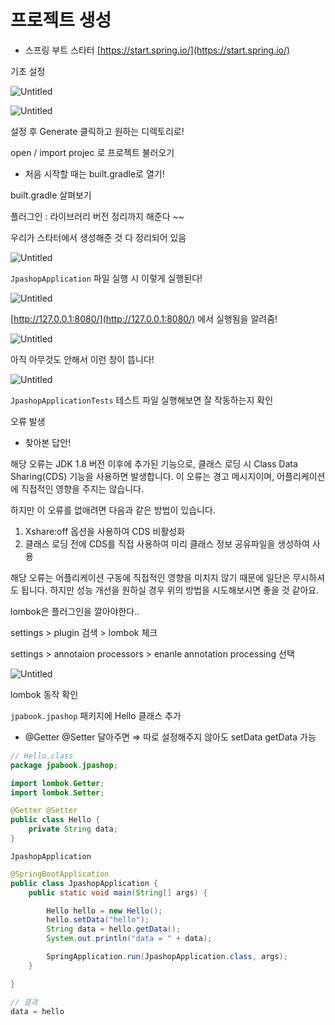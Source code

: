 # 프로젝트 생성

- 스프링 부트 스타터 [https://start.spring.io/](https://start.spring.io/)

기초 설정

![Untitled](images/Untitled.png)

![Untitled](images/Untitled1.png)


설정 후 Generate 클릭하고 원하는 디렉토리로!

open / import projec 로 프로젝트 불러오기

- 처음 시작할 때는 built.gradle로 열기!

built.gradle 살펴보기

플러그인 : 라이브러리 버전 정리까지 해준다 ~~

우리가 스타터에서 생성해준 것 다 정리되어 있음

![Untitled](images/Untitled2.png)

`JpashopApplication` 파일 실행 시 이렇게 실행된다!

![Untitled](images/Untitled3.png)

[http://127.0.0.1:8080/](http://127.0.0.1:8080/) 에서 실행됨을 알려줌!

![Untitled](images/Untitled4.png)

아직 아무것도 안해서 이런 창이 뜹니다!

![Untitled](images/Untitled5.png)

`JpashopApplicationTests` 테스트 파일 실행해보면 잘 작동하는지 확인

오류 발생

- 찾아본 답안!

해당 오류는 JDK 1.8 버전 이후에 추가된 기능으로, 클래스 로딩 시 Class Data Sharing(CDS) 기능을 사용하면 발생합니다. 이 오류는 경고 메시지이며, 어플리케이션에 직접적인 영향을 주지는 않습니다.

하지만 이 오류를 없애려면 다음과 같은 방법이 있습니다.

1. Xshare:off 옵션을 사용하여 CDS 비활성화
2. 클래스 로딩 전에 CDS를 직접 사용하여 미리 클래스 정보 공유파일을 생성하여 사용

해당 오류는 어플리케이션 구동에 직접적인 영향을 미치지 않기 때문에 일단은 무시하셔도 됩니다. 하지만 성능 개선을 원하실 경우 위의 방법을 시도해보시면 좋을 것 같아요.

lombok은 플러그인을 깔아야한다..

settings > plugin 검색 > lombok 체크

settings > annotaion processors > enanle annotation processing 선택

![Untitled](images/Untitled6.png)

lombok 동작 확인

`jpabook.jpashop` 패키지에 Hello 클래스 추가

- @Getter @Setter 달아주면 ⇒ 따로 설정해주지 않아도 setData getData 가능

```java
// Hello.class
package jpabook.jpashop;

import lombok.Getter;
import lombok.Setter;

@Getter @Setter
public class Hello {
    private String data;
}
```

`JpashopApplication`

```java
@SpringBootApplication
public class JpashopApplication {
	public static void main(String[] args) {

		Hello hello = new Hello();
		hello.setData("hello");
		String data = hello.getData();
		System.out.println("data = " + data);

		SpringApplication.run(JpashopApplication.class, args);
	}

}

// 결과
data = hello
```